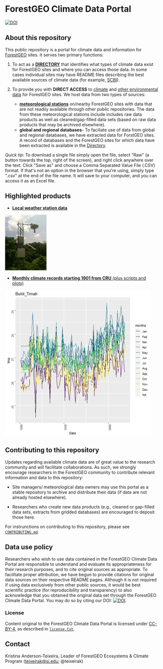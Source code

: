 
# ForestGEO Climate Data Portal  
[![DOI](https://zenodo.org/badge/83330500.svg)](https://zenodo.org/badge/latestdoi/83330500)

## About this repository
This public repository is a portal for climate data and information for [ForestGEO](http://www.forestgeo.si.edu/) sites. It serves two primary functions:

1. To act as a [**DIRECTORY**](https://github.com/forestgeo/Climate/tree/master/Directory) that identifies what types of climate data exist for ForestGEO sites and where you can access those data.  In some cases individual sites may have README files describing the best available sources of climate data (for example, [SCBI](https://github.com/forestgeo/Climate/blob/master/Climate_Data/Met_Stations/SCBI/README.md)).  

2. To provide you with **DIRECT ACCESS** to [climate](https://github.com/forestgeo/Climate/tree/master/Climate_Data/) and [other environmental data](https://github.com/forestgeo/Climate/tree/master/Other_environmental_data/) for ForestGEO sites.  We host data from two types of sources:  
     + [**meteorological stations**](https://github.com/forestgeo/Climate/tree/master/Climate_Data/Met_Stations) on/nearby ForestGEO sites with data that are not readily available through other public repositories.  The data from these meteorological stations include includes raw data products as well as cleaned/gap-filled data sets (based on raw data products that may be archived elsewhere).  
     + **global and regional databases**- To faciliate use of data from global and regional databases, we have extracted data for ForstGEO sites. A record of databases and the ForestGEO sites for which data have been extracted is available in the [Directory](https://github.com/forestgeo/Climate/tree/master/Directory).  
     
*Quick tip*: To download a single file simply open the file, select "Raw" (a button towards the top, right of the screen), and right click anywhere over the text.  Click "Save as" and choose a Comma Separated Value File (.CSV) format.  If that's not an option in the browser that you're using, simply type ".csv" at the end of the file name.   It will save to your computer, and you can access it as an Excel file.

## Highlighted products

- [**Local weather station data**](https://github.com/forestgeo/Climate/tree/master/Climate_Data/Met_Stations)
<img src="https://github.com/forestgeo/Climate/blob/master/Climate_Data/Met_Stations/SCBI/ForestGEO_met_station-SCBI/SCBI_weather_tower.jpg" width=27% height=27%>

- [**Monthly climate records starting 1901 from CRU** (plus scripts and plots)](https://github.com/forestgeo/Climate/tree/master/Climate_Data/CRU)

![Example plot of monthly CRU data: minimum temperatures at Bukit Timah, Singapore](https://github.com/forestgeo/Climate/blob/master/Climate_Data/CRU/figures/ForestGEO_sites_TS.plots.by.month/Bukit_Timah_TMP_CRU_plot__73.png)

## Contributing to this repository
Updates regarding available climate data are of great value to the research community and will facilitate collaborations. As such, we strongly encourage researchers in the ForestGEO community to contribute relevant information and data to this repository:

* Site managers/ meteorological data owners may use this portal as a stable repository to archive and distribute their data (if data are not already hosted elsewhere).

* Researchers who create new data products (e.g., cleaned or gap-filled data sets, extracts from gridded databases) are encouraged to deposit those here.

For instrunctions on contributing to this repository, please see [`CONTRIBUTING.md`](https://github.com/forestgeo/Climate/blob/master/CONTRIBUTING.md). 

## Data use policy

Researchers who wish to use data contained in the ForestGEO Climate Data Portal are responsible to understand and evaluate its appropriateness for their research purposes, and to cite original sources as appropriate. To facilitate proper attribution, we have begun to provide citations for original data sources on their respective README pages.  Although it is not required if using data exclusively from other public sources, it would be best scientific practice (for reproducibility and transparency) to also acknowledge that you obtained the original data set through the ForestGEO Climate Data Portal.  You may do so by citing our DOI: [![DOI](https://zenodo.org/badge/83330500.svg)](https://zenodo.org/badge/latestdoi/83330500).

### License

Content original to the ForestGEO Climate Data Portal is licensed under [CC-BY-4](https://creativecommons.org/licenses/by/4.0/), as described in [`license.txt`](https://github.com/forestgeo/Climate/blob/master/license.txt).


## Contact 

Kristina Anderson-Teixeira, Leader of ForestGEO Ecosystems & Climate Program (teixeirak@si.edu; @teixeirak)
